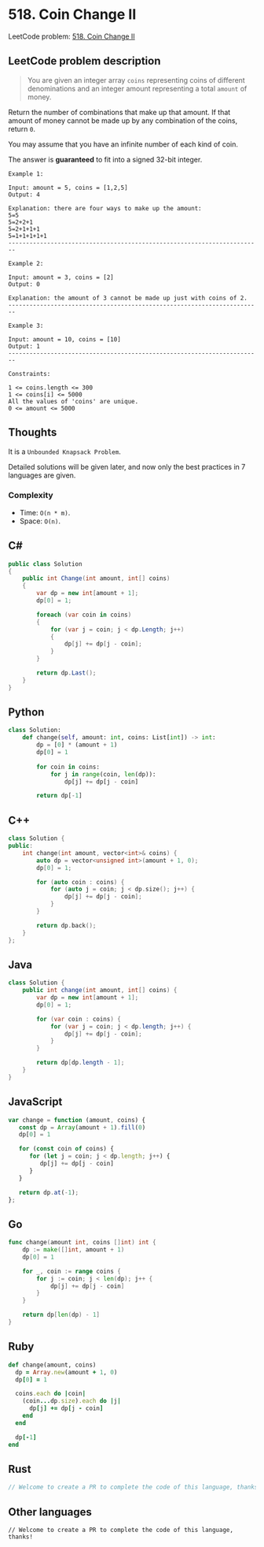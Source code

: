 # 518. Coin Change II
LeetCode problem: [518. Coin Change II](https://leetcode.com/problems/coin-change-ii/)

## LeetCode problem description
> You are given an integer array `coins` representing coins of different denominations and an integer amount representing a total `amount` of money.

Return the number of combinations that make up that amount. If that amount of money cannot be made up by any combination of the coins, return `0`.

You may assume that you have an infinite number of each kind of coin.

The answer is **guaranteed** to fit into a signed 32-bit integer.

```
Example 1:

Input: amount = 5, coins = [1,2,5]
Output: 4

Explanation: there are four ways to make up the amount:
5=5
5=2+2+1
5=2+1+1+1
5=1+1+1+1+1
------------------------------------------------------------------------

Example 2:

Input: amount = 3, coins = [2]
Output: 0

Explanation: the amount of 3 cannot be made up just with coins of 2.
------------------------------------------------------------------------

Example 3:

Input: amount = 10, coins = [10]
Output: 1
------------------------------------------------------------------------

Constraints:

1 <= coins.length <= 300
1 <= coins[i] <= 5000
All the values of 'coins' are unique.
0 <= amount <= 5000
```

## Thoughts
It is a `Unbounded Knapsack Problem`.

Detailed solutions will be given later, and now only the best practices in 7 languages are given.

### Complexity
* Time: `O(n * m)`.
* Space: `O(n)`.

## C#
```c#
public class Solution
{
    public int Change(int amount, int[] coins)
    {
        var dp = new int[amount + 1];
        dp[0] = 1;

        foreach (var coin in coins)
        {
            for (var j = coin; j < dp.Length; j++)
            {
                dp[j] += dp[j - coin];
            }
        }

        return dp.Last();
    }
}
```

## Python
```python
class Solution:
    def change(self, amount: int, coins: List[int]) -> int:
        dp = [0] * (amount + 1)
        dp[0] = 1
        
        for coin in coins:
            for j in range(coin, len(dp)):
                dp[j] += dp[j - coin]

        return dp[-1]
```

## C++
```cpp
class Solution {
public:
    int change(int amount, vector<int>& coins) {
        auto dp = vector<unsigned int>(amount + 1, 0);
        dp[0] = 1;

        for (auto coin : coins) {
            for (auto j = coin; j < dp.size(); j++) {
                dp[j] += dp[j - coin];
            }
        }

        return dp.back();
    }
};
```

## Java
```java
class Solution {
    public int change(int amount, int[] coins) {
        var dp = new int[amount + 1];
        dp[0] = 1;

        for (var coin : coins) {
            for (var j = coin; j < dp.length; j++) {
                dp[j] += dp[j - coin];
            }
        }

        return dp[dp.length - 1];
    }
}
```

## JavaScript
```javascript
var change = function (amount, coins) {
   const dp = Array(amount + 1).fill(0)
   dp[0] = 1

   for (const coin of coins) {
      for (let j = coin; j < dp.length; j++) {
         dp[j] += dp[j - coin]
      }
   }

   return dp.at(-1);
};
```

## Go
```go
func change(amount int, coins []int) int {
    dp := make([]int, amount + 1)
    dp[0] = 1

    for _, coin := range coins {
        for j := coin; j < len(dp); j++ {
            dp[j] += dp[j - coin]
        }
    }

    return dp[len(dp) - 1]
}
```

## Ruby
```ruby
def change(amount, coins)
  dp = Array.new(amount + 1, 0)
  dp[0] = 1

  coins.each do |coin|
    (coin...dp.size).each do |j|
      dp[j] += dp[j - coin]
    end
  end

  dp[-1]
end
```

## Rust
```rust
// Welcome to create a PR to complete the code of this language, thanks!
```

## Other languages
```
// Welcome to create a PR to complete the code of this language, thanks!
```
